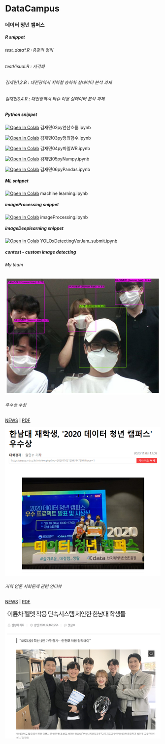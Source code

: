 # DataCampus


### 데이터 청년 캠퍼스 


##### R snippet
###### test_data*.R : R강의 정리

###### testVisual.R : 시각화

###### 김재민1,2.R : 대전광역시 지하철 승하차 실데이터 분석 과제
###### 김재민3,4.R : 대전광역시 타슈 이용 실데이터 분석 과제


##### Python snippet
[![Open In Colab](https://colab.research.google.com/assets/colab-badge.svg)](https://colab.research.google.com/github/cyberjam/DataCampus/blob/master/김재민02py연산흐름.ipynb) 김재민02py연산흐름.ipynb 

[![Open In Colab](https://colab.research.google.com/assets/colab-badge.svg)](https://colab.research.google.com/github/cyberjam/DataCampus/blob/master/김재민03py정의함수.ipynb) 김재민03py정의함수.ipynb 


[![Open In Colab](https://colab.research.google.com/assets/colab-badge.svg)](https://colab.research.google.com/github/cyberjam/DataCampus/blob/master/김재민04py파일WR.ipynb) 김재민04py파일WR.ipynb 


[![Open In Colab](https://colab.research.google.com/assets/colab-badge.svg)](https://colab.research.google.com/github/cyberjam/DataCampus/blob/master/김재민05pyNumpy.ipynb) 김재민05pyNumpy.ipynb 


[![Open In Colab](https://colab.research.google.com/assets/colab-badge.svg)](https://colab.research.google.com/github/cyberjam/DataCampus/blob/master/김재민06pyPandas.ipynb) 김재민06pyPandas.ipynb 



##### ML snippet 

[![Open In Colab](https://colab.research.google.com/assets/colab-badge.svg)](https://colab.research.google.com/github/cyberjam/DataCampus/blob/master/machine%20learning.ipynb) machine learning.ipynb 


##### imageProcessing snippet 

[![Open In Colab](https://colab.research.google.com/assets/colab-badge.svg)](https://colab.research.google.com/github/cyberjam/DataCampus/blob/master/imageProcessing.ipynb) imageProcessing.ipynb 


##### imageDeeplearning snippet

[![Open In Colab](https://colab.research.google.com/assets/colab-badge.svg)](https://colab.research.google.com/github/cyberjam/darknet_submit/blob/master/YOLOxDetectingVerJam_submit.ipynb) YOLOxDetectingVerJam_submit.ipynb



##### contest - custom image detecting

###### My team

<img src="https://github.com/cyberjam/DataCampus/blob/master/yolous.png?raw=true" width="700" height="auto"> 




###### 우수상 수상 

[NEWS](https://news.mt.co.kr/mtview.php?no=2020110312047447804) | [PDF](https://github.com/cyberjam/DataCampus/blob/master/article_contest.pdf) 

<a href="https://news.mt.co.kr/mtview.php?no=2020110312047447804">
<img src="https://github.com/cyberjam/DataCampus/blob/master/yolous0.png?raw=true" width="700" height="auto"> 
</a>



###### 지역 언론 사회문제 관련 인터뷰 

[NEWS](http://www.jbnews.com/news/articleView.html?idxno=1318914) | [PDF](https://github.com/cyberjam/DataCampus/blob/master/article_interview.pdf) 

<a href="http://www.jbnews.com/news/articleView.html?idxno=1318914">
<img src="https://github.com/cyberjam/DataCampus/blob/master/yolous2.png?raw=true" width="700" height="auto"> 
</a>

